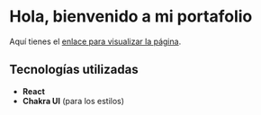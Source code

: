 # Hola, bienvenido a mi portafolio

Aquí tienes el [enlace para visualizar la página](https://ybambogado.github.io/portfolio-react/).

## Tecnologías utilizadas

- **React**
- **Chakra UI** (para los estilos)

